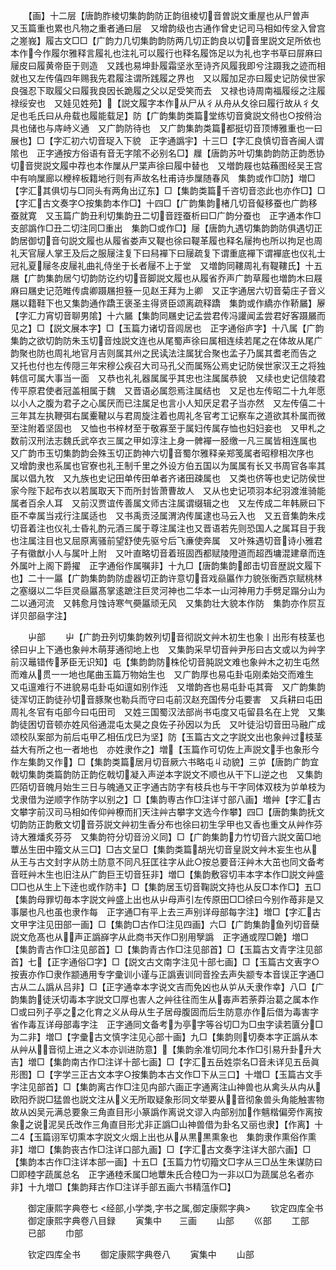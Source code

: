<!-- { "loadSidebar": true } -->
　　【画】十二层【唐韵胙棱切集韵韵防正韵徂棱切音曽説文重屋也从尸曽声　又玉篇重也累也凡物之重者通曰层　又增韵级也古通作曾史记司马相如传坌入曾宫之嵳峩】履古文□□【广韵力几切集韵韵防两几切正韵良以切音里説文足所依也本作今作履尔雅释言履礼也注礼可以履行也释名履饰足以为礼也字书草曰屝麻曰屦皮曰履黄帝臣于则造　又践也易坤卦履霜坚氷至诗齐风履我即兮注蹑我之迹而相就也又左传僖四年赐我先君履注谓所践履之界也　又以履加足亦曰履史记防侯世家良强忍下取履父曰履我良因长跪履之父以足受笑而去　又禄也诗周南福履绥之注履禄绥安也　又娃见姓苑】【説文履字本作从尸从彳从舟从夂徐曰履行故从彳夂足也毛氏曰从舟载也履能载足】防【广韵集韵类篇堂练切音奠説文偫也○按偫治具也储也与庤峙义通　又广韵防待也　又广韵集韵类篇都挺切音顶博雅重也一曰展也】□【字汇初六切音珿入下貌　正字通譌宇】十三□【字汇良慎切音吝闽人谓隂也　正字通按方俗语有音无字隂不必别名□】屧【唐韵苏叶切集韵韵防正韵悉协切音爕説文履中荐也本作屟从尸枼声徐曰履中替也　又増韵屐也姑蘓图经吴王宫中有响屟廊以楩梓板籍地行则有声故名杜甫诗歩屟随春风　集韵或作□防】増□【字汇其俱切与□同头有两角出辽东】□【集韵类篇千咨切音恣此也亦作□】□【字汇古文奏字○按集韵本作□】十四□【广韵集韵楮几切音儗移蚕也广韵移蚕就寛　又玉篇广韵丑利切集韵丑二切音跮蚕析曰□广韵分蚕也　正字通本作□支部譌作□丑二切注同□重出　集韵□或作□】屦【唐韵九遇切集韵韵防俱遇切正韵居御切音句説文履也从履省娄声又鞮也徐曰鞮革履也释名屦拘也所以拘足也周礼天官屦人掌王及后之服屦注复下曰舄襌下曰屦疏复下谓重底襌下谓襌底也仪礼士冠礼夏屦冬皮屦礼曲礼侍坐于长者屦不上于堂　又増韵同鞻周礼有鞮鞻氏】十五屩【广韵集韵居勺切韵防讫约切音脚説文履也从履省乔声广韵草履也増韵木曰屐麻曰屩史记范睢传虞卿蹑屩担簦一见赵王拜为上卿　又正字通居六切音菊庄子音义屩以籍鞋下也又集韵通作蹻王褒圣主得贤臣颂离疏释蹻　集韵或作繑亦作鞒屫】屪【字汇力宵切音聊男隂】十六屫【集韵同屩史记孟尝君传冯讙闻孟尝君好客蹑屫而见之】□【説文展本字】□【玉篇力诸切音闾居也　正字通俗庐字】十八属【广韵集韵之欲切韵防朱玉切音烛説文连也从尾蜀声徐曰属相连续若尾之在体故从尾广韵聚也防也周礼地官月吉则属其州之民读法注属犹合聚也孟子乃属其耆老而告之　又托也付也左传隠三年宋穆公疾召大司马孔父而属殇公焉史记防侯世家汉王之将独韩信可属大事当一面　又恭也礼礼器属属乎其忠也注属属恭貌　又续也史记信陵君传平原君使者冠盖相属于魏　又晋语必属怨焉注属结也　又足也左传昭二十九年愿以小人之腹为君子之心属厌而已注属足也言小人知厌足君子当亦然　又左传僖二十三年其左执鞭弭右属櫜鞬以与君周旋注着也周礼冬官考工记察车之道欲其朴属而微至注附着坚固也　又恤也书梓材至于敬寡至于属妇传属存恤也妇妇妾也　又甲札之数前汉刑法志魏氏武卒衣三属之甲如淳注上身一髀襌一胫缴一凡三属皆相连属也　又广韵市玉切集韵韵会殊玉切正韵神六切音蜀尔雅释亲郑笺属者昭穆相次序也　又增韵隶也系属也官寮也礼王制千里之外设方伯五国以为属属有长又书周官各率其属以倡九牧　又九族也史记田单传田单者齐诸田疎属也　又类也侪等也史记防侯世家今陛下起布衣以若属取天下而所封皆萧曹故人　又从也史记项羽本纪羽渡淮骑能属者百余人耳　又前汉贾谊传善属文师古注属谓缀辑之也　又左传成二年韩厥曰下臣不幸属当戎行注属适也　又书禹贡泾属渭汭传属逮也马云入也　又五音集韵朱戍切音着注也仪礼士昏礼酌元酒三属于尊注属注也又晋语若先则恐国人之属耳目于我也注属注目也又屈原离骚前望舒使先驱兮后飞亷使奔属　又叶殊遇切音诗小雅君子有徽猷小人与属叶上附　又叶直略切音着班固西都赋陵隥道而超西墉混建章而连外属叶上阁下爵擢　正字通俗作属嘱非】十九□【唐韵集韵郎击切音歴説文履下也】二十一屭【广韵集韵韵防虚器切正韵许意切音戏赑屭作力貌张衡西京赋桃林之塞缀以二华巨灵赑屭髙掌逺蹠注巨灵河神也二华本一山河神用力手劈足蹋分山为二以通河流　又韩愈月蚀诗寒气奰屭顽无风　又集韵壮大貌本作防　集韵亦作屃互详贝部赑字注】








　　屮部
　　屮【广韵丑列切集韵敇列切音彻説文艸木初生也象丨出形有枝茎也徐曰屮上下通也象艸木萌芽通彻地上也　又集韵采早切音艸尹彤曰古文或以为艸字前汉鼂错传茅臣无识知】屯【集韵韵防株伦切音肫説文难也象艸木之初生屯然而难从贯一一地也尾曲玉篇万物始生也　又广韵厚也易屯卦屯刚柔始交而难生　又屯邅难行不进貌易屯卦屯如邅如别作迍　又増韵吝也易屯卦屯其膏　又广韵集韵徒浑切正韵徒孙切音豚聚也勒兵而守曰屯前汉赵充国传分屯要害　又兵耕曰屯田周礼冬官有屯部今曰屯田司　又姓三国蜀汉法部尚书屯度又屯留县名在上党　又集韵徒困切音顿亦姓风俗通混屯太昊之良佐子孙因以为氏　又叶徒沿切音田马融广成颂校队案部为前后屯甲乙相伍戊巳为坚】防【玉篇古文之字説文出也象艸过枝茎益大有所之也一者地也　亦姓隶作之】増【玉篇作可切佐上声説文手也象形今作左集韵又作】□【集韵类篇居月切音厥六书略屯丩动貌】三屰【唐韵广韵宜戟切集韵类篇韵防正韵仡戟切凝入声逆本字説文不顺也从干下凵逆之也　又集韵匹陌切音魄月始生三日与魄通又正字通古防字有枝兵也与干字同体双枝为屰单枝为戈隶借为逆顺字作防字以别之】□【集韵専古作□注详寸部八画】増艸【字汇古文攀字前汉司马相如传仰艸橑而扪天注艸古攀字文选今作攀】四□【唐韵集韵抚文切韵防正韵敷文切音芬説文艸初生香分布也徐曰初生孚甲也又香也重文从艸作芬诗大雅燔炙芬芬　又集韵符分切音汾义同】□【广韵集韵力竹切音六説文菌□地蕈丛生田中籀文从三□】□古文呈□【集韵类篇胡光切音皇説文艸木妄生也从从王与古文封字从防土防意不同凡狂匡往字从此○按总要音汪艸木大茁也同文备考音旺艸木生也旧注从广韵巨王切音狂非】増□【集韵敷容切丰本字本作□説文艸盛□□也从生上下逹也或作防丰】□【集韵居玉切音鞠説文持也从反□本作□】五□【集韵母罪切毎本字説文艸盛上出也从屮母声引左传原田□□徐曰今别作苺非是又事屡也凡也虽也隶作每　正字通□有平上去三声别详母部每字注】増□【字汇古文甲字注见田部一画】□【集韵□古作□注见四画】六□【广韵集韵鱼列切音蘖説文危髙也从声正譌嶭字从此商书天作□别用孼譌　正字通或陧□臲】増□【集韵青古作□注见部首】□【集韵青古作□注见部首】□【玉篇古文青字注见部首】七【正字通俗□字】□【説文古文南字注见十部七画】□【玉篇古文叀字○按叀亦作□隶作颛通用专字彚训小谨与正譌叀训同音拴去声失颛专本音误正字通□古从二厶譌从吕非】□【正字通幸本字说文吉而免凶也从屰从夭隶作幸】八□【广韵集韵徒沃切毒本字説文□厚也害人之艸往往而生从毐声若荼莽治葛之属本作□或曰列子亭之之化育之义从母从生子居母腹固而后生防意亦作后借为毒害字省作毒互详母部毒字注　正字通同文备考为亭字等谷切□为□虫字读若匵分□为二非】増□【字彚古文慎字注见心部十画】九□【集韵则切奏本字正譌从本从艸从音彻上进之义本亦训进防意】【集韵余准切同允本作□引易升卦升大吉】増□【集韵南古作□注详十部七画】□【字汇五岳姓崇名□音未详见五岳眞形图】□【字学三正古文本字○按集韵本古文作□下从三口】十増□【玉篇古文手字注见部首】□【集韵离古作□注见禸部六画正字通离注山神兽也从禽头从禸从欧阳乔説□猛兽也説文注从义无所取疑象形同文举要从音彻象兽头角能触害物故从凶吴元满总要象三角直目形小篆譌作离说文谬入禸部别加作魑楷偏旁作离按象之说泥吴氏改作三角直目形尤非正譌□山神兽借为卦名又丽也隶】【作离】十二【玉篇诩军切熏本字説文火烟上出也从从黒黒熏象也　集韵隶作熏俗作熏非】増□【集韵丧古作□注详口部九画】□【字汇古文奏字注详大部六画】□【集韵本古作□注详本部一画】十五□【玉篇力竹切籀文□字从三□丛生朱谋防曰□即稑字蔬属总名　正字通稑禾属□地蕈朱氏合稑□为一非以□为蔬属总名者亦非】十九増□【集韵拜古作□注详手部五画六书精蕰作□】










　　御定康熙字典卷七
<经部,小学类,字书之属,御定康熙字典>
　　钦定四库全书
　　御定康熙字典卷八目録
　　寅集中　　三画
　　山部
　　巛部
　　工部
　　已部
　　巾部








　　钦定四库全书
　　御定康熙字典卷八
　　寅集中
　　山部
